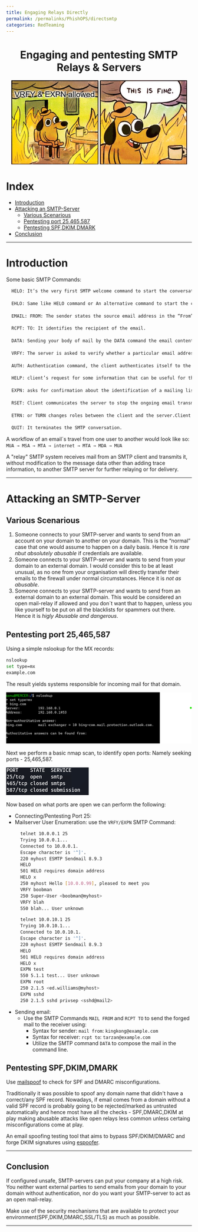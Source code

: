 ```yaml
---
title: Engaging Relays Directly
permalink: /permalinks/PhishOPS/directsmtp
categories: RedTeaming
---
```




<h1 align="center">Engaging and pentesting SMTP Relays & Servers</h1>


<p align="center">
     <img src="https://raw.githubusercontent.com/m3rcer/m3rcer.github.io/master/_posts/redteaming/PhishOPS/images/smtpmeme.png">
</p>

# Index


- [Introduction](#introduction)
- [Attacking an SMTP-Server](#attacking-an-smtp-server)
  - [Various Scenarious](#various-scenarious)
  - [Pentesting port 25,465,587](#pentesting-port-25-465-587)
  - [Pentesting SPF,DKIM,DMARK](#pentesting-spf-dkim-dmarc)
- [Conclusion](#conclusion)

_________________________________________________________________________________________________

# Introduction

Some basic SMTP Commands: 

```bash
  HELO: It’s the very first SMTP welcome command to start the conversation and identifying the sender server and is followed by its domain name.

  EHLO: Same like HELO command or An alternative command to start the conversation, underlying that the server is using the Extended SMTP protocol.

  EMAIL: FROM: The sender states the source email address in the “From” field and starts the email transfer.

  RCPT: TO: It identifies the recipient of the email.

  DATA: Sending your body of mail by the DATA command the email content begins to be transferred.

  VRFY: The server is asked to verify whether a particular email address or username exists.

  AUTH: Authentication command, the client authenticates itself to the server, giving its username and password.

  HELP: client’s request for some information that can be useful for the successful transfer of the email.

  EXPN: asks for confirmation about the identification of a mailing list.

  RSET: Client communicates the server to stop the ongoing email transmission or terminating the continuous mail from the server.

  ETRN: or TURN changes roles between the client and the server.Client will be acting as SMTP Server.

  QUIT: It terminates the SMTP conversation.
```

A workflow of an email´s travel from one user to another would look like so: `MUA → MSA → MTA → internet → MTA → MDA → MUA`

A "relay" SMTP system receives mail from an SMTP client and transmits it, without modification to the message data other than adding trace information, to another SMTP server for further relaying or for delivery.

_________________________________________________________________________________________________


# Attacking an SMTP-Server

## Various Scenarious

1. Someone connects to your SMTP-server and wants to send from an account on your domain to another on your domain. This is the “normal” case that one would assume to happen on a daily basis. Hence it is _rare nbut absolutely abusable_ if credentials are available.
2. Someone connects to your SMTP-server and wants to send from your domain to an external domain. I would consider this to be at least unusual, as no one from your organisation will directly transfer their emails to the firewall under normal circumstances. Hence it is _not as abusable_.
3. Someone connects to your SMTP-server and wants to send from an external domain to an external domain. This would be considered an open mail-relay if allowed and you don´t want that to happen, unless you like yourself to be put on all the blacklists for spammers out there. Hence it is _higly Abusable and dangerous_.

## Pentesting port 25,465,587

Using a simple nslookup for the MX records:

  ```bash
  nslookup
  set type=mx
  example.com
  ```

The result yields systems responsible for incoming mail for that domain.
  
![Image](https://raw.githubusercontent.com/m3rcer/m3rcer.github.io/master/_posts/redteaming/PhishOPS/images/direct1.png)

Next we perform a basic nmap scan, to identify open ports: Namely seeking ports - 25,465,587.
 
![Image](https://raw.githubusercontent.com/m3rcer/m3rcer.github.io/master/_posts/redteaming/PhishOPS/images/direct2.png)

Now based on what ports are open we can perform the following:
- Connecting/Pentesting Port 25:
- Mailserver User Enumeration: use the `VRFY/EXPN` SMTP Command:
  ```bash
    telnet 10.0.0.1 25
    Trying 10.0.0.1...
    Connected to 10.0.0.1.
    Escape character is '^]'.
    220 myhost ESMTP Sendmail 8.9.3
    HELO
    501 HELO requires domain address
    HELO x
    250 myhost Hello [10.0.0.99], pleased to meet you
    VRFY boobman
    250 Super-User <boobman@myhost>
    VRFY blah
    550 blah... User unknown
  ```
  ```bash
    telnet 10.0.10.1 25
    Trying 10.0.10.1...
    Connected to 10.0.10.1.
    Escape character is '^]'.
    220 myhost ESMTP Sendmail 8.9.3
    HELO
    501 HELO requires domain address
    HELO x
    EXPN test
    550 5.1.1 test... User unknown
    EXPN root
    250 2.1.5 <ed.williams@myhost>
    EXPN sshd
    250 2.1.5 sshd privsep <sshd@mail2>
  ```
- Sending email:
  - Use the SMTP Commands `MAIL FROM` and `RCPT TO` to send the forged mail to the receiver using:
    - Syntax for sender: `mail from`: `kingkong@example.com`
    - Syntax for receiver: `rcpt to`: `tarzan@example.com`
    - Utilize the SMTP command `DATA` to compose the mail in the command line.


  
## Pentesting SPF,DKIM,DMARK
  
Use [mailspoof](https://github.com/serain/mailspoof) to check for SPF and DMARC misconfigurations.

Traditionally it was possible to spoof any domain name that didn't have a correct/any SPF record. Nowadays, if email comes from a domain without a valid SPF record is probably going to be rejected/marked as untrusted automatically and hence most have all the checks - SPF,DMARC,DKIM at play making abusable attacks like open relays less common unless certaing misconfigurations come at play.

An email spoofing testing tool that aims to bypass SPF/DKIM/DMARC and forge DKIM signatures using [espoofer](https://github.com/chenjj/espoofer).

_________________________________________________________________________________________________

## Conclusion

If configured unsafe, SMTP-servers can put your company at a high risk. You neither want external parties to send emails from your domain to your domain without authentication, nor do you want your SMTP-server to act as an open mail-relay.

Make use of the security mechanisms that are available to protect your environment(SPF,DKIM,DMARC,SSL/TLS) as much as possible.

_________________________________________________________________________________________________
